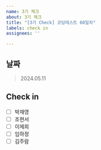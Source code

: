 ```yaml
---
name: 3기 체크
about: 3기 체크
title: "[3기 Check] 코딩테스트 60일차"
labels: check in
assignees: ''

---
```


## 날짜
 > 2024.05.11

## Check in
 - [ ] 박재영
 - [ ] 조현서
 - [ ] 이제희
 - [ ] 임하정
 - [ ] 김주람
